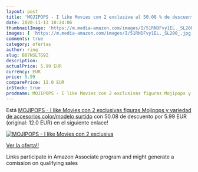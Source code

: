```yaml
---
layout: post
title: 'MOJIPOPS - I like Movies con 2 exclusiva al 50.08 % de descuento'
date: 2020-11-13 10:24:06
thumbnailImage: 'https://m.media-amazon.com/images/I/51RNDFvy1EL._SL200_.jpg'
images: [ 'https://m.media-amazon.com/images/I/51RNDFvy1EL._SL200_.jpg' ]
comments: true
category: ofertas
author: ring
slug: B07NSLTG9Z
description:
actualPrice: 5.99 EUR
currency: EUR
price: 5.99
comparePrice: 12.0 EUR
inStock: true
prodname: MOJIPOPS - I like Movies con 2 exclusivas figuras Mojipops y variedad de accesorios   color/modelo surtido
---
```


Está [MOJIPOPS - I like Movies con 2 exclusivas figuras Mojipops y variedad de accesorios   color/modelo surtido](https://www.amazon.es/dp/B07NSLTG9Z/?tag=tolees-21) con 50.08 de descuento por 5.99 EUR (original: 12.0 EUR) en el siguiente enlace!

[![MOJIPOPS - I like Movies con 2 exclusiva](https://m.media-amazon.com/images/I/51RNDFvy1EL._SL200_.jpg)](https://www.amazon.es/dp/B07NSLTG9Z/?tag=tolees-21)

[Ver la oferta!!](https://www.amazon.es/dp/B07NSLTG9Z/?tag=tolees-21)

Links participate in Amazon Associate program and might generate a comission on qualifying sales


